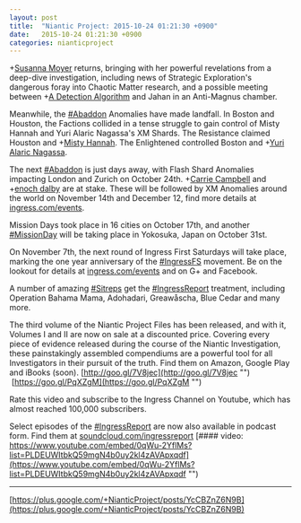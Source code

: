 ```yaml
---
layout: post
title:  "Niantic Project: 2015-10-24 01:21:30 +0900"
date:   2015-10-24 01:21:30 +0900
categories: nianticproject
---
```

+[Susanna Moyer](https://plus.google.com/101560858827970533247 "") returns, bringing with her powerful revelations from a deep-dive investigation, including news of Strategic Exploration's dangerous foray into Chaotic Matter research, and a possible meeting between +[A Detection Algorithm](https://plus.google.com/114076692022231059864 "") and Jahan in an Anti-Magnus chamber.

Meanwhile, the [#Abaddon](https://plus.google.com/s/%23Abaddon "") Anomalies have made landfall. In Boston and Houston, the Factions collided in a tense struggle to gain control of Misty Hannah and Yuri Alaric Nagassa's XM Shards. The Resistance claimed Houston and +[Misty Hannah](https://plus.google.com/104253779462149704457 ""). The Enlightened controlled Boston and +[Yuri Alaric Nagassa](https://plus.google.com/108841352205789260050 "").

The next [#Abaddon](https://plus.google.com/s/%23Abaddon "") is just days away, with Flash Shard Anomalies impacting London and Zurich on October 24th. +[Carrie Campbell](https://plus.google.com/101180225942784917383 "") and +[enoch dalby](https://plus.google.com/114348053832535597563 "") are at stake. These will be followed by XM Anomalies around the world on November 14th and December 12, find more details at [ingress.com/events](http://ingress.com/events "").

Mission Days took place in 16 cities on October 17th, and another [#MissionDay](https://plus.google.com/s/%23MissionDay "") will be taking place in Yokosuka, Japan on October 31st.

On November 7th, the next round of Ingress First Saturdays will take place, marking the one year anniversary of the [#IngressFS](https://plus.google.com/s/%23IngressFS "") movement. Be on the lookout for details at [ingress.com/events](http://ingress.com/events "") and on G+ and Facebook.

A number of amazing [#Sitreps](https://plus.google.com/s/%23Sitreps "") get the [#IngressReport](https://plus.google.com/s/%23IngressReport "") treatment, including Operation Bahama Mama, Adohadari, Greawåscha, Blue Cedar and many more.

The third volume of the Niantic Project Files has been released, and with it, Volumes I and II are now on sale at a discounted price. Covering every piece of evidence released during the course of the Niantic Investigation, these painstakingly assembled compendiums are a powerful tool for all Investigators in their pursuit of the truth. Find them on Amazon, Google Play and iBooks (soon). [http://goo.gl/7V8jec](http://goo.gl/7V8jec "")  [https://goo.gl/PqXZgM](https://goo.gl/PqXZgM "")

Rate this video and subscribe to the Ingress Channel on Youtube, which has almost reached 100,000 subscribers.

Select episodes of the [#IngressReport](https://plus.google.com/s/%23IngressReport "") are now also available in podcast form. Find them at [soundcloud.com/ingressreport](http://soundcloud.com/ingressreport "")
[#### video: https://www.youtube.com/embed/0qWu-2YflMs?list=PLDEUWItbkQ59mgN4b0uy2kl4zAVApxqdf](https://www.youtube.com/embed/0qWu-2YflMs?list=PLDEUWItbkQ59mgN4b0uy2kl4zAVApxqdf "")
- - -
[https://plus.google.com/+NianticProject/posts/YcCBZnZ6N9B](https://plus.google.com/+NianticProject/posts/YcCBZnZ6N9B)

